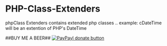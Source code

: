 PHP-Class-Extenders
===================

phpClass Extenders contains extended php classes .. example: cDateTime will be an extention of PHP's  DateTime

##BUY ME A BEER##
[![PayPayl donate button](https://img.shields.io/badge/paypal-donate-yellow.svg)](https://www.paypal.com/cgi-bin/webscr?cmd=_s-xclick&hosted_button_id=XX68BNMVCD7YS "Donate once-off to this project using Paypal")